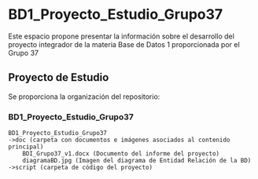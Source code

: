 # BD1_Proyecto_Estudio_Grupo37

Este espacio propone presentar la información sobre el desarrollo del proyecto integrador de la materia Base de Datos 1 proporcionada por el Grupo 37

## Proyecto de Estudio

Se proporciona la organización del repositorio:

### BD1_Proyecto_Estudio_Grupo37

    BD1_Proyecto_Estudio_Grupo37
    ->doc (carpeta con documentos e imágenes asociados al contenido principal)
	    BDI_Grupo37_v1.docx (Documento del informe del proyecto)
	    diagramaBD.jpg (Imagen del diagrama de Entidad Relación de la BD)
    ->script (carpeta de código del proyecto)
